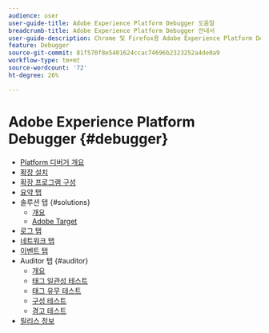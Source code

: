 ```yaml
---
audience: user
user-guide-title: Adobe Experience Platform Debugger 도움말
breadcrumb-title: Adobe Experience Platform Debugger 안내서
user-guide-description: Chrome 및 Firefox용 Adobe Experience Platform Debugger을 사용하여 Experience Platform 구현과 관련된 문제가 있는지 웹 페이지를 검사합니다.
feature: Debugger
source-git-commit: 81f570f8e5401624ccac74696b2323252a4de0a9
workflow-type: tm+mt
source-wordcount: '72'
ht-degree: 26%

---
```



# Adobe Experience Platform Debugger {#debugger}

* [Platform 디버거 개요](./home.md)
* [확장 설치](./install-debugger.md)
* [확장 프로그램 구성](./configure-debugger.md)
* [요약 탭](./summary.md)
* 솔루션 탭 {#solutions}
   * [개요](./solutions/overview.md)
   * [Adobe Target](./solutions/target.md)
* [로그 탭](./logs.md)
* [네트워크 탭](./network.md)
* [이벤트 탭](./events.md)
* Auditor 탭 {#auditor}
   * [개요](./auditor/overview.md)
   * [태그 일관성 테스트](./auditor/tag-consistency.md)
   * [태그 유무 테스트](./auditor/tag-presence.md)
   * [구성 테스트](./auditor/configuration.md)
   * [경고 테스트](./auditor/alerts.md)
* [릴리스 정보](./release-notes.md)
